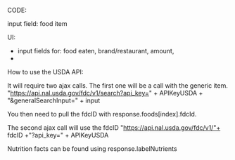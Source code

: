 CODE:

input field:  food item











UI:
 - input fields for: food eaten, brand/restaurant, amount, 
 - 
 How to use the USDA API:

It will require two ajax calls. The first one will be a call with the generic item.
"https://api.nal.usda.gov/fdc/v1/search?api_key=" + APIKeyUSDA + "\&generalSearchInput=" + input

 You then need to pull the fdcID with response.foods[index].fdcId.

The second ajax call will use the fdcID
 "https://api.nal.usda.gov/fdc/v1/"+ fdcID +"?api_key=" + APIKeyUSDA
 
 Nutrition facts can be found using response.labelNutrients
